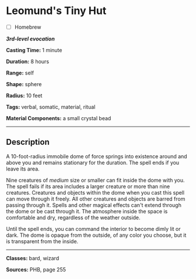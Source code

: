 # Leomund's Tiny Hut

- [ ] Homebrew

***3rd-level evocation***

**Casting Time:** 1 minute

**Duration:** 8 hours

**Range:** self

**Shape:** sphere

**Radius:** 10 feet

**Tags:** verbal, somatic, material, ritual

**Material Components:** a small crystal bead

---

## Description
A 10-foot-radius immobile dome of force springs into existence around and above you and remains stationary for the duration.
The spell ends if you leave its area.

Nine creatures of *medium* size or smaller can fit inside the dome with you.
The spell fails if its area includes a larger creature or more than nine creatures.
Creatures and objects within the dome when you cast this spell can move through it freely.
All other creatures and objects are barred from passing through it.
Spells and other magical effects can't extend through the dome or be cast through it.
The atmosphere inside the space is comfortable and dry, regardless of the weather outside.

Until the spell ends, you can command the interior to become dimly lit or dark.
The dome is opaque from the outside, of any color you choose, but it is transparent from the inside.

---

**Classes:** bard, wizard

**Sources:** PHB, page 255
